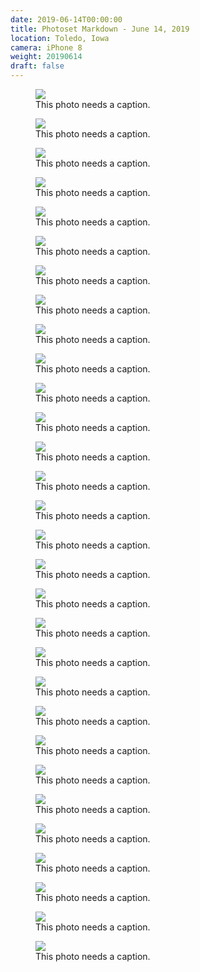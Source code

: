 ```yaml
---
date: 2019-06-14T00:00:00
title: Photoset Markdown - June 14, 2019
location: Toledo, Iowa
camera: iPhone 8
weight: 20190614
draft: false
---
```


<figure>
  <img src="https://images-summittdweller.nyc3.digitaloceanspaces.com/Norway-Photos-2019/Kirkenes, Finnmark - Johan Knudtzens gate, June 14, 2019/IMG_0325.png" />
  <figcaption> This photo needs a caption.</figcaption>
</figure>

<figure>
  <img src="https://images-summittdweller.nyc3.digitaloceanspaces.com/Norway-Photos-2019/Kirkenes, Finnmark - Johan Knudtzens gate, June 14, 2019/IMG_0326.png" />
  <figcaption> This photo needs a caption.</figcaption>
</figure>

<figure>
  <img src="https://images-summittdweller.nyc3.digitaloceanspaces.com/Norway-Photos-2019/Kirkenes, Finnmark - Johan Knudtzens gate, June 14, 2019/IMG_0435.png" />
  <figcaption> This photo needs a caption.</figcaption>
</figure>

<figure>
  <img src="https://images-summittdweller.nyc3.digitaloceanspaces.com/Norway-Photos-2019/Kirkenes, Finnmark - Johan Knudtzens gate, June 14, 2019/IMG_0436.png" />
  <figcaption> This photo needs a caption.</figcaption>
</figure>

<figure>
  <img src="https://images-summittdweller.nyc3.digitaloceanspaces.com/Norway-Photos-2019/Kirkenes, Finnmark - Johan Knudtzens gate, June 14, 2019/IMG_0437.png" />
  <figcaption> This photo needs a caption.</figcaption>
</figure>

<figure>
  <img src="https://images-summittdweller.nyc3.digitaloceanspaces.com/Norway-Photos-2019/Kirkenes, Finnmark - Johan Knudtzens gate, June 14, 2019/IMG_0438.png" />
  <figcaption> This photo needs a caption.</figcaption>
</figure>

<figure>
  <img src="https://images-summittdweller.nyc3.digitaloceanspaces.com/Norway-Photos-2019/Kirkenes, Finnmark - Johan Knudtzens gate, June 14, 2019/IMG_0439.png" />
  <figcaption> This photo needs a caption.</figcaption>
</figure>

<figure>
  <img src="https://images-summittdweller.nyc3.digitaloceanspaces.com/Norway-Photos-2019/Kirkenes, Finnmark - Johan Knudtzens gate, June 14, 2019/IMG_0440.png" />
  <figcaption> This photo needs a caption.</figcaption>
</figure>

<figure>
  <img src="https://images-summittdweller.nyc3.digitaloceanspaces.com/Norway-Photos-2019/Kirkenes, Finnmark - Johan Knudtzens gate, June 14, 2019/IMG_0441.png" />
  <figcaption> This photo needs a caption.</figcaption>
</figure>

<figure>
  <img src="https://images-summittdweller.nyc3.digitaloceanspaces.com/Norway-Photos-2019/Kirkenes, Finnmark - Johan Knudtzens gate, June 14, 2019/IMG_0442.png" />
  <figcaption> This photo needs a caption.</figcaption>
</figure>

<figure>
  <img src="https://images-summittdweller.nyc3.digitaloceanspaces.com/Norway-Photos-2019/Kirkenes, Finnmark - Johan Knudtzens gate, June 14, 2019/IMG_0445.png" />
  <figcaption> This photo needs a caption.</figcaption>
</figure>

<figure>
  <img src="https://images-summittdweller.nyc3.digitaloceanspaces.com/Norway-Photos-2019/Kirkenes, Finnmark - Johan Knudtzens gate, June 14, 2019/IMG_0446.png" />
  <figcaption> This photo needs a caption.</figcaption>
</figure>

<figure>
  <img src="https://images-summittdweller.nyc3.digitaloceanspaces.com/Norway-Photos-2019/Kirkenes, Finnmark - Johan Knudtzens gate, June 14, 2019/IMG_0447.png" />
  <figcaption> This photo needs a caption.</figcaption>
</figure>

<figure>
  <img src="https://images-summittdweller.nyc3.digitaloceanspaces.com/Norway-Photos-2019/Skarsvåg - Finnmark, June 14, 2019/IMG_0451.png" />
  <figcaption> This photo needs a caption.</figcaption>
</figure>

<figure>
  <img src="https://images-summittdweller.nyc3.digitaloceanspaces.com/Norway-Photos-2019/Skarsvåg - Finnmark, June 14, 2019/IMG_0454.png" />
  <figcaption> This photo needs a caption.</figcaption>
</figure>

<figure>
  <img src="https://images-summittdweller.nyc3.digitaloceanspaces.com/Norway-Photos-2019/Skarsvåg - Finnmark, June 14, 2019/IMG_0455.png" />
  <figcaption> This photo needs a caption.</figcaption>
</figure>

<figure>
  <img src="https://images-summittdweller.nyc3.digitaloceanspaces.com/Norway-Photos-2019/Skarsvåg - Finnmark, June 14, 2019/IMG_0458.png" />
  <figcaption> This photo needs a caption.</figcaption>
</figure>

<figure>
  <img src="https://images-summittdweller.nyc3.digitaloceanspaces.com/Norway-Photos-2019/Skarsvåg - Finnmark, June 14, 2019/IMG_0463.png" />
  <figcaption> This photo needs a caption.</figcaption>
</figure>

<figure>
  <img src="https://images-summittdweller.nyc3.digitaloceanspaces.com/Norway-Photos-2019/Skarsvåg - Finnmark, June 14, 2019/IMG_0465.png" />
  <figcaption> This photo needs a caption.</figcaption>
</figure>

<figure>
  <img src="https://images-summittdweller.nyc3.digitaloceanspaces.com/Norway-Photos-2019/Skarsvåg - Finnmark, June 14, 2019/IMG_0466.png" />
  <figcaption> This photo needs a caption.</figcaption>
</figure>

<figure>
  <img src="https://images-summittdweller.nyc3.digitaloceanspaces.com/Norway-Photos-2019/Skarsvåg - Finnmark, June 14, 2019/IMG_0469.png" />
  <figcaption> This photo needs a caption.</figcaption>
</figure>

<figure>
  <img src="https://images-summittdweller.nyc3.digitaloceanspaces.com/Norway-Photos-2019/Skarsvåg - Finnmark, June 14, 2019/IMG_0470.png" />
  <figcaption> This photo needs a caption.</figcaption>
</figure>

<figure>
  <img src="https://images-summittdweller.nyc3.digitaloceanspaces.com/Norway-Photos-2019/Skarsvåg - Finnmark, June 14, 2019/IMG_0472.png" />
  <figcaption> This photo needs a caption.</figcaption>
</figure>

<figure>
  <img src="https://images-summittdweller.nyc3.digitaloceanspaces.com/Norway-Photos-2019/Skarsvåg - Finnmark, June 14, 2019/IMG_0473.png" />
  <figcaption> This photo needs a caption.</figcaption>
</figure>

<figure>
  <img src="https://images-summittdweller.nyc3.digitaloceanspaces.com/Norway-Photos-2019/Skarsvåg - Finnmark, June 14, 2019/IMG_0474.png" />
  <figcaption> This photo needs a caption.</figcaption>
</figure>

<figure>
  <img src="https://images-summittdweller.nyc3.digitaloceanspaces.com/Norway-Photos-2019/Skarsvåg - Finnmark, June 14, 2019/IMG_0476.png" />
  <figcaption> This photo needs a caption.</figcaption>
</figure>

<figure>
  <img src="https://images-summittdweller.nyc3.digitaloceanspaces.com/Norway-Photos-2019/Skarsvåg - Finnmark, June 14, 2019/IMG_0478.png" />
  <figcaption> This photo needs a caption.</figcaption>
</figure>

<figure>
  <img src="https://images-summittdweller.nyc3.digitaloceanspaces.com/Norway-Photos-2019/Skarsvåg - Finnmark, June 14, 2019/IMG_0489.png" />
  <figcaption> This photo needs a caption.</figcaption>
</figure>

<figure>
  <img src="https://images-summittdweller.nyc3.digitaloceanspaces.com/Norway-Photos-2019/Skarsvåg - Finnmark, June 14, 2019/IMG_0512.png" />
  <figcaption> This photo needs a caption.</figcaption>
</figure>

<figure>
  <img src="https://images-summittdweller.nyc3.digitaloceanspaces.com/Norway-Photos-2019/Skarsvåg - Finnmark, June 14, 2019/IMG_0517.png" />
  <figcaption> This photo needs a caption.</figcaption>
</figure>
